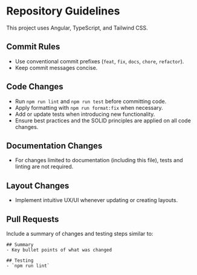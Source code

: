 # Repository Guidelines

This project uses Angular, TypeScript, and Tailwind CSS.

## Commit Rules

- Use conventional commit prefixes (`feat`, `fix`, `docs`, `chore`, `refactor`).
- Keep commit messages concise.

## Code Changes

- Run `npm run lint` and `npm run test` before committing code.
- Apply formatting with `npm run format:fix` when necessary.
- Add or update tests when introducing new functionality.
- Ensure best practices and the SOLID principles are applied on all code changes.

## Documentation Changes

- For changes limited to documentation (including this file), tests and linting are not required.

## Layout Changes

- Implement intuitive UX/UI whenever updating or creating layouts.

## Pull Requests

Include a summary of changes and testing steps similar to:

```
## Summary
- Key bullet points of what was changed

## Testing
- `npm run lint`
```
